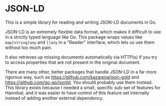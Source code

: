 # JSON-LD

This is a simple library for reading and writing JSON-LD documents in Go.

JSON-LD is an extremely flexible data format, which makes it difficult to use in a strictly typed language like Go.  This package wraps values like `map[string]any` and `[]any` in a "Reader" interface, which lets us use them without too much pain.

It also retrieves up missing documents automatically via HTTP(s) if you try to access properties that are not present in the original document.

There are many other, better packages that handle JSON-LD in a far more rigorous way, such as https://github.com/kazarena/json-gold and https://github.com/go-ap/jsonld.  You should probably use them instead.  This library exists because I needed a small, specific sub-set of features for Hannibal, and it was easier to have control of this feature set internally instead of adding another external dependency.